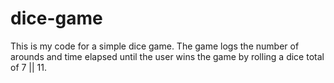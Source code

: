 # dice-game
This is my code for a simple dice game. The game logs the number of arounds and time elapsed until the user wins the game by rolling a dice total of 7 || 11.
